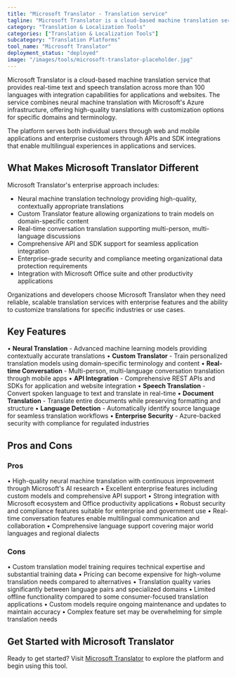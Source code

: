 ```yaml
---
title: "Microsoft Translator - Translation service"
tagline: "Microsoft Translator is a cloud-based machine translation service that provides real-time text and speech translation across more than 100 languages with integration capabilities for applications and websites..."
category: "Translation & Localization Tools"
categories: ["Translation & Localization Tools"]
subcategory: "Translation Platforms"
tool_name: "Microsoft Translator"
deployment_status: "deployed"
image: "/images/tools/microsoft-translator-placeholder.jpg"
---
```


Microsoft Translator is a cloud-based machine translation service that provides real-time text and speech translation across more than 100 languages with integration capabilities for applications and websites. The service combines neural machine translation with Microsoft's Azure infrastructure, offering high-quality translations with customization options for specific domains and terminology.

The platform serves both individual users through web and mobile applications and enterprise customers through APIs and SDK integrations that enable multilingual experiences in applications and services.

## What Makes Microsoft Translator Different

Microsoft Translator's enterprise approach includes:
- Neural machine translation technology providing high-quality, contextually appropriate translations
- Custom Translator feature allowing organizations to train models on domain-specific content
- Real-time conversation translation supporting multi-person, multi-language discussions
- Comprehensive API and SDK support for seamless application integration
- Enterprise-grade security and compliance meeting organizational data protection requirements
- Integration with Microsoft Office suite and other productivity applications

Organizations and developers choose Microsoft Translator when they need reliable, scalable translation services with enterprise features and the ability to customize translations for specific industries or use cases.

## Key Features

• **Neural Translation** - Advanced machine learning models providing contextually accurate translations
• **Custom Translator** - Train personalized translation models using domain-specific terminology and content
• **Real-time Conversation** - Multi-person, multi-language conversation translation through mobile apps
• **API Integration** - Comprehensive REST APIs and SDKs for application and website integration
• **Speech Translation** - Convert spoken language to text and translate in real-time
• **Document Translation** - Translate entire documents while preserving formatting and structure
• **Language Detection** - Automatically identify source language for seamless translation workflows
• **Enterprise Security** - Azure-backed security with compliance for regulated industries

## Pros and Cons

### Pros
• High-quality neural machine translation with continuous improvement through Microsoft's AI research
• Excellent enterprise features including custom models and comprehensive API support
• Strong integration with Microsoft ecosystem and Office productivity applications
• Robust security and compliance features suitable for enterprise and government use
• Real-time conversation features enable multilingual communication and collaboration
• Comprehensive language support covering major world languages and regional dialects

### Cons
• Custom translation model training requires technical expertise and substantial training data
• Pricing can become expensive for high-volume translation needs compared to alternatives
• Translation quality varies significantly between language pairs and specialized domains
• Limited offline functionality compared to some consumer-focused translation applications
• Custom models require ongoing maintenance and updates to maintain accuracy
• Complex feature set may be overwhelming for simple translation needs

## Get Started with Microsoft Translator

Ready to get started? Visit [Microsoft Translator](https://www.microsoft.com/en-us/translator/) to explore the platform and begin using this tool.